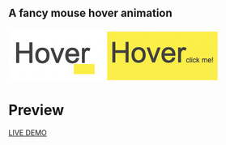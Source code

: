 ## A fancy mouse hover animation

![Inactive](./inactive.png)
![Hover](./hover.png)

# Preview

[LIVE DEMO](https://matthew-via-music.github.io/fancy-mouse-hover)
